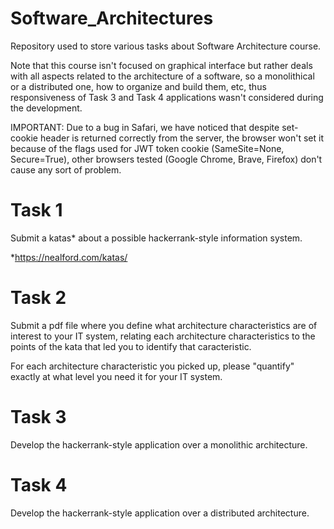 # Software_Architectures
Repository used to store various tasks about Software Architecture course.

Note that this course isn't focused on graphical interface but rather deals with all aspects related to the architecture of a software, so a monolithical or a distributed one, how to organize and build them, etc, thus responsiveness of Task 3 and Task 4 applications wasn't considered during the development.

IMPORTANT: Due to a bug in Safari, we have noticed that despite set-cookie header is returned correctly from the server, the browser won't set it because of the flags used for JWT token cookie (SameSite=None, Secure=True), other browsers tested (Google Chrome, Brave, Firefox) don't cause any sort of problem.

# Task 1
Submit a katas* about a possible hackerrank-style information system.

*https://nealford.com/katas/
# Task 2
Submit a pdf file where you define what architecture characteristics are of interest to your IT system, relating each architecture characteristics to the points of the kata that led you to identify that caracteristic. 

For each architecture characteristic you picked up, please "quantify" exactly at what level you need it for your IT system.

# Task 3
Develop the hackerrank-style application over a monolithic architecture.
# Task 4
Develop the hackerrank-style application over a distributed architecture.
